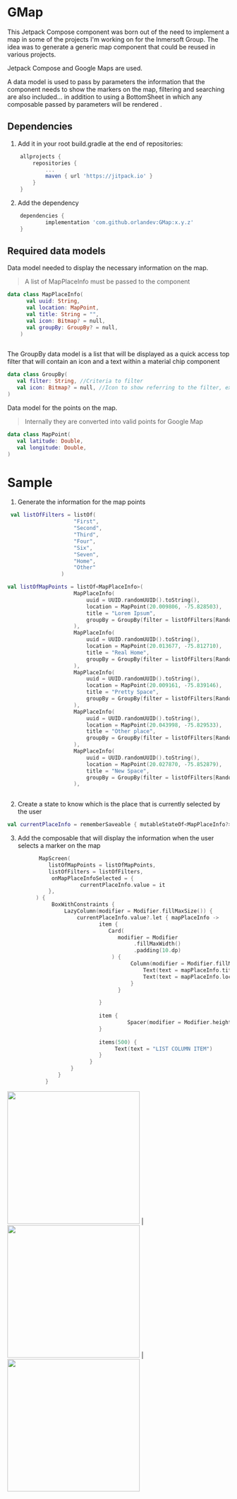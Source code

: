 # GMap
  This Jetpack Compose component was born out of the need to implement a map in some of the projects I'm working on for the Inmersoft Group.
  The idea was to generate a generic map component that could be reused in various projects.

  Jetpack Compose and Google Maps are used.

  A data model is used to pass by parameters the information that the component needs to show the markers on the map, filtering and searching are also included... in addition to using a BottomSheet in which any composable passed by parameters will be rendered .


## Dependencies

1. Add it in your root build.gradle at the end of repositories:

```gradle
	allprojects {
		repositories {
			...
			maven { url 'https://jitpack.io' }
		}
	}
  ```
2. Add the dependency

```gradle
	dependencies {
	        implementation 'com.github.orlandev:GMap:x.y.z'
	}
  ```


## Required data models

Data model needed to display the necessary information on the map. 
> A list of MapPlaceInfo must be passed to the component

```kotlin
data class MapPlaceInfo(
      val uuid: String,
      val location: MapPoint,
      val title: String = "",
      val icon: Bitmap? = null,
      val groupBy: GroupBy? = null,
    )
  
 ```
 
 The GroupBy data model is a list that will be displayed as a quick access top filter that will contain an icon and a text within a material chip component
 
 ```kotlin
 data class GroupBy(
    val filter: String, //Criteria to filter
    val icon: Bitmap? = null, //Icon to show referring to the filter, example restaurants
)
 ```
 
 Data model for the points on the map.
 > Internally they are converted into valid points for Google Map
 
 ```kotlin
 data class MapPoint(
    val latitude: Double,
    val longitude: Double,
)
 ```
 
 # Sample
 
 1. Generate the information for the map points
   ```kotlin
    val listOfFilters = listOf(
                        "First",
                        "Second",
                        "Third",
                        "Four",
                        "Six",
                        "Seven",
                        "Home",
                        "Other"
                    )
   
   val listOfMapPoints = listOf<MapPlaceInfo>(
                        MapPlaceInfo(
                            uuid = UUID.randomUUID().toString(),
                            location = MapPoint(20.009806, -75.828503),
                            title = "Lorem Ipsum",
                            groupBy = GroupBy(filter = listOfFilters[Random().nextInt(listOfFilters.size)]),
                        ),
                        MapPlaceInfo(
                            uuid = UUID.randomUUID().toString(),
                            location = MapPoint(20.013677, -75.812710),
                            title = "Real Home",
                            groupBy = GroupBy(filter = listOfFilters[Random().nextInt(listOfFilters.size)]),
                        ),
                        MapPlaceInfo(
                            uuid = UUID.randomUUID().toString(),
                            location = MapPoint(20.009161, -75.839146),
                            title = "Pretty Space",
                            groupBy = GroupBy(filter = listOfFilters[Random().nextInt(listOfFilters.size)]),
                        ),
                        MapPlaceInfo(
                            uuid = UUID.randomUUID().toString(),
                            location = MapPoint(20.043998, -75.829533),
                            title = "Other place",
                            groupBy = GroupBy(filter = listOfFilters[Random().nextInt(listOfFilters.size)]),
                        ),
                        MapPlaceInfo(
                            uuid = UUID.randomUUID().toString(),
                            location = MapPoint(20.027870, -75.852879),
                            title = "New Space",
                            groupBy = GroupBy(filter = listOfFilters[Random().nextInt(listOfFilters.size)]),
                        ),
                        
   ```
   
2. Create a state to know which is the place that is currently selected by the user
```kotlin
val currentPlaceInfo = rememberSaveable { mutableStateOf<MapPlaceInfo?>(null) }
```

3. Add the composable that will display the information when the user selects a marker on the map
```kotlin
          MapScreen(
             listOfMapPoints = listOfMapPoints,
             listOfFilters = listOfFilters,
              onMapPlaceInfoSelected = {
                       currentPlaceInfo.value = it
             },
         ) {
              BoxWithConstraints {
                  LazyColumn(modifier = Modifier.fillMaxSize()) {
                      currentPlaceInfo.value?.let { mapPlaceInfo ->
                             item {
                                Card(
                                   modifier = Modifier
                                        .fillMaxWidth()
                                        .padding(10.dp)
                                 ) {
                                       Column(modifier = Modifier.fillMaxSize()) {
                                           Text(text = mapPlaceInfo.title)
                                           Text(text = mapPlaceInfo.location.toString())
                                       }
                                   }

                             }
                
                             item {
                                      Spacer(modifier = Modifier.height(20.dp))
                             }
                             
                             items(500) {
                                  Text(text = "LIST COLUMN ITEM")
                             }
                          }
                    }
                }
            }
```

<img src="screenshots/first.webp" width="300"> | <img src="screenshots/second.webp" width="300"> | <img src="screenshots/other.webp" width="300">
   
   
   
   
   
   
   
   
   
   
   
   
   
   
   
   
   
   
   
 
 
 
 
